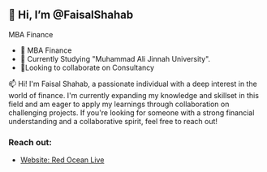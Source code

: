 <div class="profile-card">
  <div class="profile-info">
    <h2>👋 Hi, I’m @FaisalShahab</h2>
    <p>MBA Finance </p>
    <ul class="interests">
      <li>👀 MBA Finance</li>
      <li>🌱 Currently Studying "Muhammad Ali Jinnah University".</li>
      <li>💞️Looking to collaborate on Consultancy</li>
    </ul>
  </div>
  <div class="profile-bio">
    <p>📫 Hi! I'm Faisal Shahab, a passionate individual with a deep interest in the world of finance. I'm currently expanding my knowledge and skillset in this field and am eager to apply my learnings through collaboration on challenging projects. If you're looking for someone with a strong financial understanding and a collaborative spirit, feel free to reach out!</p>
  </div>
  <div class="profile-contact">
    <h3>Reach out:</h3>
    <ul>
      <li><a href="https://www.redocean.live">Website: Red Ocean Live</a></li>
      </ul>
  </div>
</div>

